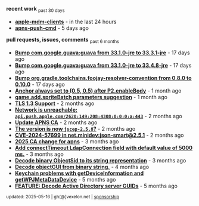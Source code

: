 **recent work** <sub>past 30 days</sub>

  - **[apple-mdm-clients](https://github.com/petarov/apple-mdm-clients)** - in the last 24 hours
  - **[apns-push-cmd](https://github.com/petarov/apns-push-cmd)** - 5 days ago

**pull requests, issues, comments** <sub>past 6 months</sub>

  - **[Bump com.google.guava:guava from 33.1.0-jre to 33.3.1-jre](https://github.com/petarov/apple-mdm-clients/pull/6#issuecomment-2835049988)** - 17 days ago
  - **[Bump com.google.guava:guava from 33.1.0-jre to 33.4.8-jre](https://github.com/petarov/apple-mdm-clients/pull/3#issuecomment-2834568299)** - 17 days ago
  - **[Bump org.gradle.toolchains.foojay-resolver-convention from 0.8.0 to 0.10.0](https://github.com/petarov/apple-mdm-clients/pull/1#issuecomment-2834560869)** - 17 days ago
  - **[Anchor always set to (0.5, 0.5) after P2.enableBody](https://github.com/phaserjs/phaser/issues/938)** - 1 month ago
  - **[game.add.spriteBatch parameters suggestion](https://github.com/phaserjs/phaser/issues/1000)** - 1 month ago
  - **[TLS 1.3 Support](https://github.com/eclipse-vertx/vert.x/issues/2729#issuecomment-2701144322)** - 2 months ago
  - **[Network is unreachable: `api.push.apple.com/2620:149:208:4308:0:0:0:a:443`](https://github.com/jchambers/pushy/issues/1044#issuecomment-2698360200)** - 2 months ago
  - **[Update APNS CA](https://github.com/petarov/apns-push-cmd/issues/11)** - 2 months ago
  - **[The version is now `jscep-2.5.8`?](https://github.com/seize-the-dave/jscep/issues/364)** - 2 months ago
  - **[CVE-2024-57699 in net.minidev:json-smart@2.5.1](https://github.com/AzureAD/microsoft-authentication-library-for-java/issues/908#issuecomment-2666788607)** - 2 months ago
  - **[2025 CA change for apns](https://github.com/jchambers/pushy/issues/1098#issuecomment-2642780976)** - 3 months ago
  - **[Add connectTimeout LdapConnection field with default value of 5000 ms.](https://github.com/fengtan/ldap-explorer/pull/63)** - 3 months ago
  - **[Decode binary ObjectSid to its string representation](https://github.com/fengtan/ldap-explorer/pull/62)** - 3 months ago
  - **[Decode objectGUI from binary string.](https://github.com/fengtan/ldap-explorer/pull/60#issuecomment-2560302176)** - 4 months ago
  - **[Keychain problems with getDeviceInformation and getWPJMetaDataDevice](https://github.com/AzureAD/microsoft-authentication-library-for-objc/issues/2393)** - 5 months ago
  - **[FEATURE: Decode Active Directory server GUIDs](https://github.com/fengtan/ldap-explorer/issues/33#issuecomment-2483148204)** - 5 months ago

<sub>updated: 2025-05-16 | gh(@]vexelon.net | [sponsorship](https://liberapay.com/petarov)</sub>